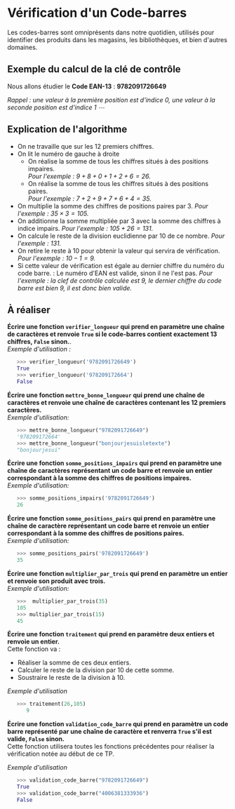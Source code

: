 # Vérification d'un Code-barres

Les codes-barres sont omniprésents dans notre quotidien, utilisés pour identifier des produits dans les magasins, les bibliothèques, et bien d'autres domaines.

## Exemple du calcul de la clé de contrôle

Nous allons étudier  le **Code EAN-13** : **9782091726649**

*Rappel : une valeur à la première position est d'indice 0, une valeur à la seconde position est d'indice 1 $\cdots$*

## Explication de l'algorithme  

- On ne travaille que sur les 12 premiers chiffres.
- On lit le numéro de gauche à droite
  - On réalise la somme de tous les chiffres situés à des positions impaires.  
  *Pour l'exemple : $9+8+0+1+2+6 = 26$.*
  - On réalise la somme de tous les chiffres situés à des positions paires.  
  *Pour l'exemple : $7+2+9+7+6+4 = 35$.*
- On multiplie la somme des chiffres de positions paires par 3.
*Pour l'exemple : $35 \times 3 = 105$.*
- On additionne la somme multipliée par 3 avec la somme des chiffres à indice impairs.
*Pour l'exemple : $105 + 26 = 131$.*
- On calcule le reste de la division euclidienne par 10 de ce nombre.
*Pour l'exemple : $131%10 = 1$.*
- On retire le reste à 10 pour obtenir la valeur qui servira de vérification.
*Pour l'exemple : $10-1 = 9$.*
- Si cette valeur de vérification est égale au dernier chiffre du numéro du code barre. : Le numéro d'EAN est valide, sinon il ne l'est pas.
*Pour l'exemple : la clef de contrôle calculée est 9, le dernier chiffre du code barre est bien 9, il est donc bien valide.*

## À réaliser

**Écrire une fonction `verifier_longueur` qui prend en paramètre une chaîne de caractères et renvoie `True` si le code-barres contient exactement 13 chiffres, `False` sinon.**.  
*Exemple d'utilisation :*  

```python
   >>> verifier_longueur('9782091726649')
   True
   >>> verifier_longueur('978209172664')
   False
```

**Écrire une fonction `mettre_bonne_longueur` qui prend une chaîne de caractères et renvoie une chaîne de caractères contenant les 12 premiers caractères.**  
*Exemple d'utilisation:*  

```python
   >>> mettre_bonne_longueur("9782091726649")
   '978209172664'
   >>> mettre_bonne_longueur("bonjourjesuisletexte")
   "bonjourjesui"
```

**Écrire une fonction `somme_positions_impairs` qui prend en paramètre une chaîne de caractères représentant un code barre et renvoie un entier correspondant à la somme des chiffres de positions impaires.**  
*Exemple d'utilisation:*  

```python
   >>> somme_positions_impairs('9782091726649')
   26
```

**Écrire une fonction `somme_positions_pairs` qui prend en paramètre une chaîne de caractère représentant un code barre et renvoie un entier correspondant à la somme des chiffres de positions paires.**  
*Exemple d'utilisation:*  

```python
   >>> somme_positions_pairs('9782091726649')
   35

```

**Écrire une fonction `multiplier_par_trois` qui prend en paramètre un entier et renvoie son produit avec trois.**  
*Exemple d'utilisation:*  

```python
   >>>  multiplier_par_trois(35)
   105
   >>> multiplier_par_trois(15)
   45
```

**Écrire une fonction `traitement` qui prend en paramètre deux entiers et renvoie un entier.**  
Cette fonction va :  

- Réaliser la somme de ces deux entiers.  
- Calculer le reste de la division par 10 de cette somme.  
- Soustraire le reste de la division à 10.  

*Exemple d'utilisation*

```python
   >>> traitement(26,105)
      9
```

**Écrire une fonction `validation_code_barre` qui prend en paramètre un code barre représenté par une chaîne de caractère et renverra `True` s'il est valide, `False` sinon.**  
Cette fonction utilisera toutes les fonctions précédentes pour réaliser la vérification notée au début de ce TP.  

*Exemple d'utilisation*

```python
   >>> validation_code_barre("9782091726649")
   True
   >>> validation_code_barre("4006381333936")
   False
```
